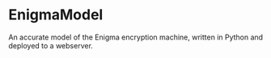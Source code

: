 # EnigmaModel
An accurate model of the Enigma encryption machine, written in Python and deployed to a webserver.
